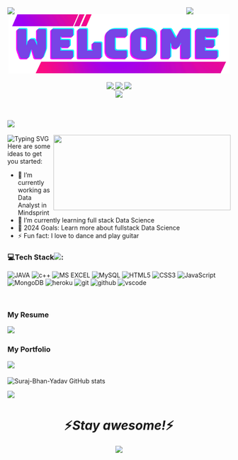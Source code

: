 <img align="right" src="https://media.giphy.com/media/M9gbBd9nbDrOTu1Mqx/giphy.gif" width="100"/>
<img align="left" src="https://media.giphy.com/media/M9gbBd9nbDrOTu1Mqx/giphy.gif" width="100"/>
<div align="center">
  <a href="https://github.com/Suraj-Bhan-Yadav">
    <img src="./image/Welcome.png" width="500">
  </a>
</div>

<br>
<div align="center">
  <a href="https://github.com/Suraj-Bhan-Yadav" target="_blank">
    <img src="https://img.shields.io/badge/GitHub-100000?style=for-the-badge&logo=github&logoColor=white" target="_blank">
  </a>
 
  <a href = "mailto:surajbhanyadav2002@gmail.com">
    <img src="https://img.shields.io/badge/Gmail-D14836?style=for-the-badge&logo=gmail&logoColor=white">
  </a>
  <a href="https://www.linkedin.com/in/surajbhan-yadav-a031121a1" target="_blank">
    <img src="https://img.shields.io/badge/-LinkedIn-%230077B5?style=for-the-badge&logo=linkedin&logoColor=white" target="_blank">
  </a>
  <br>
  <a href="https://www.instagram.com/surajbhan2019" target="_blank">
    <img src="https://img.shields.io/badge/-Instagram-%23E4405F?style=for-the-badge&logo=instagram&logoColor=white" target="_blank">
  </a>
 
</div>
<br>

<br/><img src="https://readme-typing-svg.herokuapp.com?font=Architects+Daughter&amp;color=FF7722&amp;size=30&amp;lines=Hey!+I'm+Surajbhan+Yadav+!;" style="max-width: 100%;">

<img  src='https://readme-typing-svg.demolab.com/?font=Fira+Code&size=24&duration=4000&pause=1000&color=00FF00&background=FFFFFF00&width=500&height=51&lines=I+am+Data+Analyst;Aspiring+Data+Science;Programmer+Problem+Solver' alt="Typing SVG"/>
<img align="right" src="https://media.giphy.com/media/dWesBcTLavkZuG35MI/giphy.gif" width="400" height="170"/>
Here are some ideas to get you started:

- 🔭 I’m currently working as Data Analyst in Mindsprint
- 🌱 I’m currently learning full stack Data Science
- 🥅 2024 Goals: Learn more about fullstack Data Science
- ⚡ Fun fact: I love to dance and play guitar

<!-- ### Connect with me:

&nbsp;&nbsp;
[![website](./image/linkedin.svg)](https://www.linkedin.com/in/surajbhan-yadav-a031121a1#gh-light-mode-only)
[![website](./image/linkedin.svg) ](https://www.linkedin.com/in/surajbhan-yadav-a031121a1#gh-dark-mode-only)
&nbsp;&nbsp;
[![website ](./image/instagram.svg)](https://www.instagram.com/surajbhan2019#gh-light-mode-only)
[![website](./image/instagram.svg)](https://www.instagram.com/surajbhan2019#gh-dark-mode-only) -->

### 💻Tech Stack<img src="https://media.giphy.com/media/WUlplcMpOCEmTGBtBW/giphy.gif" width="30">:

<!-- ![<img align="left" alt="JAVA" width="26px" src="https://www.vectorlogo.zone/logos/java/java-vertical.svg" style="padding-right:10px;" />] -->
![JAVA](https://img.shields.io/badge/Java-ED8B00?style=for-the-badge&logo=openjdk&logoColor=white) ![c++](https://img.shields.io/badge/C%2B%2B-00599C?style=for-the-badge&logo=c%2B%2B&logoColor=white) ![MS EXCEL](https://img.shields.io/badge/Microsoft_Excel-217346?style=for-the-badge&logo=microsoft-excel&logoColor=white)  ![MySQL](https://img.shields.io/badge/mysql-%2300f.svg?style=for-the-badge&logo=mysql&logoColor=white) ![HTML5](https://img.shields.io/badge/html5-%23E34F26.svg?style=for-the-badge&logo=html5&logoColor=white) ![CSS3](https://img.shields.io/badge/css3-%231572B6.svg?style=for-the-badge&logo=css3&logoColor=white) ![JavaScript](https://img.shields.io/badge/javascript-%23323330.svg?style=for-the-badge&logo=javascript&logoColor=%23F7DF1E) ![MongoDB](https://img.shields.io/badge/MongoDB-4EA94B?style=for-the-badge&logo=mongodb&logoColor=white) ![heroku](https://img.shields.io/badge/Heroku-430098?style=for-the-badge&logo=heroku&logoColor=white) ![git](https://img.shields.io/badge/Git-f44d27?style=for-the-badge&logo=git&logoColor=white) ![github](https://img.shields.io/badge/GitHub-100000?style=for-the-badge&logo=github&logoColor=white) ![vscode](https://img.shields.io/badge/Visual%20Studio-5C2D91.svg?style=for-the-badge&logo=visual-studio&logoColor=white)

<!-- [<img align="left" alt="HTML5" width="26px" src="https://cdn.jsdelivr.net/gh/devicons/devicon/icons/html5/html5-original.svg" style="padding-right:10px;" />]
[<img align="left" alt="CSS3" width="26px" src="https://cdn.jsdelivr.net/gh/devicons/devicon/icons/css3/css3-original.svg" style="padding-right:10px;" />]
[<img align="left" alt="JavaScript" width="26px" src="https://cdn.jsdelivr.net/gh/devicons/devicon/icons/javascript/javascript-original.svg" style="padding-right:10px;" />]
[<img align="left" alt="React" width="26px" src="https://cdn.jsdelivr.net/gh/devicons/devicon/icons/react/react-original.svg" style="padding-right:10px;" />]
[<img align="left" alt="Node.js" width="26px" src="https://cdn.jsdelivr.net/gh/devicons/devicon/icons/nodejs/nodejs-original.svg" style="padding-right:10px;" />]
[<img align="left" alt="MySQL" width="26px" src="https://cdn.jsdelivr.net/gh/devicons/devicon/icons/mysql/mysql-original.svg" style="padding-right:10px;" />]
[<img align="left" alt="Git" width="26px" src="https://cdn.jsdelivr.net/gh/devicons/devicon/icons/git/git-original.svg" style="padding-right:10px;" />]
[<img align="left" alt="GitHub" width="26px" src="https://user-images.githubusercontent.com/3369400/139447912-e0f43f33-6d9f-45f8-be46-2df5bbc91289.png" style="padding-right:10px;" />]
[<img align="left" alt="Visual Studio Code" width="26px" src="https://cdn.jsdelivr.net/gh/devicons/devicon/icons/vscode/vscode-original.svg" style="padding-right:10px;" />] -->
<br />

### My Resume
[![](https://img.shields.io/badge/Resume-%2396060C.svg?style=for-the-badge&logo=packer&logoColor=white)](https://drive.google.com/file/d/11mLAn6GdSgykyUo8AQJpJvu47t1TN50o/view?usp=share_link)
### My Portfolio
[![](https://img.shields.io/badge/website-000000?style=for-the-badge&logo=About.me&logoColor=white)](https://suraj-bhan-yadav.github.io/myResume/)
<br>
<br>
![Suraj-Bhan-Yadav GitHub stats](https://github-readme-stats-sigma-five.vercel.app/api?username=Suraj-Bhan-Yadav&hide_title=true&hide_border=true&show_icons=true&include_all_commits=true&count_private=true&line_height=21&text_color=000&icon_color=000&bg_color=0,ea6161,ffc64d,fffc4d,52fa5a&theme=graywhite)
<!-- <img height="137px" src="https://github-readme-stats-sigma-five.vercel.app/api?username=Suraj-Bhan-Yadav&hide_title=true&hide_border=true&show_icons=true&include_all_commits=true&count_private=true&line_height=21&text_color=000&icon_color=000&bg_color=0,ea6161,ffc64d,fffc4d,52fa5a&theme=graywhite" />wi*quL3fcV -->
<img height="137px" src="https://github-readme-stats-sigma-five.vercel.app/api/top-langs/?username=Suraj-Bhan-Yadav&hide=html&hide_title=true&hide_border=true&layout=compact&langs_count=6&exclude_repo=comp426,Redventures-Movie-Quotes&text_color=000&icon_color=fff&bg_color=0,52fa5a,4dfcff,c64dff&theme=graywhite" /></a>

<h1 align='center'>⚡️<i>Stay awesome!</i>⚡️</h1>
<p align="center">
       <!-- <img src="https://raw.githubusercontent.com/mayhemantt/mayhemantt/Update/svg/Bottom.svg" alt="Github Stats" /> -->
        <img  src="https://raw.githubusercontent.com/Trilokia/Trilokia/379277808c61ef204768a61bbc5d25bc7798ccf1/bottom_header.svg" />
</p>
